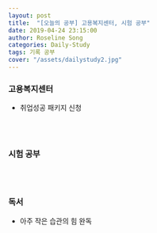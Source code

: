 ```yaml
---
layout: post
title:  "[오늘의 공부] 고용복지센터, 시험 공부"
date: 2019-04-24 23:15:00
author: Roseline Song
categories: Daily-Study
tags: 기록 공부
cover: "/assets/dailystudy2.jpg"
---
```


###   고용복지센터 

- 취업성공 패키지 신청 

​<br>
<br>

### 시험 공부

​<br>
<br>

### 독서 

- 아주 작은 습관의 힘 완독

<br>
<br>


